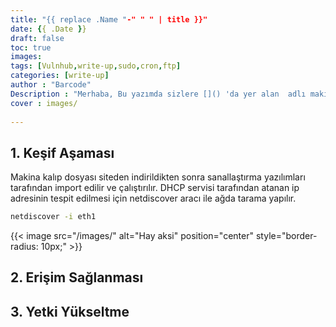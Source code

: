 ```yaml
---
title: "{{ replace .Name "-" " " | title }}"
date: {{ .Date }}
draft: false
toc: true
images:
tags: [Vulnhub,write-up,sudo,cron,ftp] 
categories: [write-up]
author : "Barcode"
Description : "Merhaba, Bu yazımda sizlere []() 'da yer alan  adlı makinanın çözümünden bahsedeceğim. Keyifli okumalar..."
cover : images/
  
---
```

## 1. Keşif Aşaması

Makina kalıp dosyası siteden indirildikten sonra sanallaştırma yazılımları tarafından import edilir ve çalıştırılır. DHCP servisi tarafından atanan ip adresinin tespit edilmesi için netdiscover aracı ile ağda tarama yapılır.

```bash
netdiscover -i eth1
```

{{< image src="/images/" alt="Hay aksi" position="center" style="border-radius: 10px;" >}}



## 2. Erişim Sağlanması


## 3. Yetki Yükseltme
